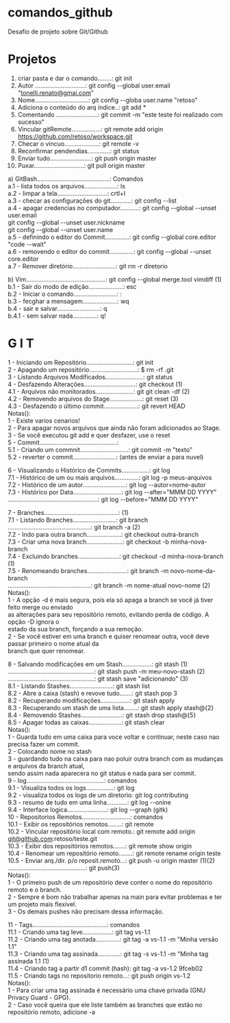 # comandos_github

Desafio de projeto sobre Git/Github



# Projetos

 1) criar pasta e dar o comando........: git init  
 2) Autor .............................: git config --global user.email "tonelli.renato@gmai.com"   
 3) Nome...............................: git config --globa user.name "retoso"  
 4) Adiciona o conteúdo do arq índice..: git add *   
 5) Comentando ........................: git commit -m "este teste foi realizado com sucesso"    
 6) Vincular gitRemote.................: git remote add origin https://github.com/retoso/workspace.git     
 7) Checar o vincuo....................: git remote -v    
 8) Reconfirmar pendendias.............: git status    
 9) Enviar tudo........................: git push origin master    
 10) Puxar.............................: git pull origin master
    
     
a) GitBash..........................................: Comandos     
	a.1 - lista todos os arquivos...................: ls     
	a.2 - limpar a tela.............................: crtl+l     
    a.3 - checar as configurações do git............: git config --list     
	a.4 - apagar credencias no computador...........: git config --global --unset user.email     
                                                      git config --global --unset user.nickname    
                                                      git config --global --unset user.name    
	a.5 - definindo o editor do Commit..............: git config --global core.editor "code --wait"    
	a.6 - removendo o editor do commit..............: git config --global --unset core.editor     
    a.7 - Remover diretório.........................: git rm -r diretorio    
         
     

b) Vim..............................................: git config --global merge.tool vimdiff (1)    
	b.1 - Sair do modo de edição....................: esc    
	b.2 - Iniciar o comando.........................: :    
        b.3 - fecghar a mensagem....................: wq    
        b.4 - sair e salvar.........................: q     
               b.4.1 - sem salvar nada..............: q!     
     
# G I T     
      
 1 - Iniciando um Repositório...........................: git init     
 2 - Apagando um repositório............................: $ rm -rf .git     
 3 - Listando Arquivos Modificados......................: git status     
 4 - Desfazendo Alterações..............................: git checkout (1)     
	4.1 - Arquivos não monitorados......................: git git clean -df (2)     
 	4.2 - Removendo arquivos do Stage...................: git reset (3)     
	4.3 - Desfazendo o último commit....................: git revert HEAD     
	Notas():    
	 1 - Existe varios cenarios!    
	 2 - Para apagar novos arquivos que ainda não foram adicionados ao Stage.     
	 3 - Se você executou git add e quer desfazer, use o reset     
 5 - Commit.............................................:      
	5.1 - Criando um commnit............................: git commit -m "texto"     
        5.2 - reverter o commit.........................: (antes de enviar a para nuvel)     
     
 6 - Visualizando o Histórico de Commits................: git log     
	7.1 - Histórico de um ou mais arquivos..............: git log -p meus-arquivos    
	7.2 - Histórico de um autor.........................: git log --autor=nome-autor    
	7.3 - Histórico por Data............................: git log --after="MMM DD YYYY"     
    ....................................................: git log --before="MMM DD YYYY"     
     
 7 - Branches...........................................: (1)     
	7.1 - Listando Branches.........................: git branch     
    ................................................: git branch -a (2)     
	7.2 - Indo para outra branch....................: git checkout outra-branch     
	7.3 - Criar uma nova branch.....................: git checkout -b minha-nova-branch     
	7.4 - Excluindo branches........................: git checkout -d minha-nova-branch (1)     
	7.5 - Renomeando branches.......................: git branch -m novo-nome-da-branch     
    ................................................: git branch -m nome-atual novo-nome (2)     
        Notas():     
	 1 - A opção -d é mais segura, pois ela só apaga a branch se você já tiver feito merge ou enviado      
	     as alterações para seu repositório remoto, evitando perda de código. A opção -D ignora o      
	     estado da sua branch, forçando a sua remoção.     
	 2 - Se você estiver em uma branch e quiser renomear outra, você deve passar primeiro o nome atual da      
	     branch que quer renomear.     
     
 8 - Salvando modificações em um Stash.................: git stash (1)     
     ..................................................: git stash push -m meu-novo-stash (2)     
     ..................................................: git stash save "adicionando" (3)     
	    8.1 - Listando Stashes.........................: git stash list     
	    8.2 - Abre a caixa (stash) e revove tudo.......: git stash pop 3     
	    8.2 - Recuperando modificações.................: git stash apply     
	    8.3 - Recuperando um stash de uma lista........: git stash apply stash@{2}     
	    8.4 - Removendo Stashes........................: git stash drop stash@{5}     
        8.5 - Apagar todas as caixas...................: git stash clear     
	Notas():     
	 1 - Guarda tudo em uma caixa para voce voltar e continuar, neste caso nao precisa fazer um commit.     
	 2 - Colocando nome no stash     
	 3 - guardando tudo na caixa para nao poluir outra branch com as mudanças e arquivos da branch atual,     
             sendo assim nada aparecera no git status e nada para ser commit.     
 9 - log.............................................: comandos     
	    9.1 - Visualiza todos os logs................: git log     
        9.2 - visualiza todos os logs de um diretorio: git log contributing     
 	    9.3 - resumo de tudo em uma linha............: git log --onine     
	    9.4 - Interface logica.......................: git log --graph (gitk)     
10 - Repositorios Remotos............................: comandos     
	    10.1 - Exibir os repositórios remotos........: git remote     
	    10.2 - Vincular repositório local com remoto.: git remote add origin git@github.com:retoso/teste.git     
	    10.3 - Exibir dos repositórios remotos.......: git remote show origin     
	    10.4 - Renomear um repositório remoto........: git remote rename origin teste     
	    10.5 - Enviar arq./dir. p/o reposit.remoto...: git push -u origin master (1)(2)     
        .............................................: git push(3)     
	Notas():     
	 1 - O primeiro push de um repositório deve conter o nome do repositório remoto e o branch.     
	 2 - Sempre é bom não trabalhar apenas na main para evitar problemas e ter um projeto mais flexível.     
	 3 - Os demais pushes não precisam dessa informação.     

11 - Tags...........................................: comandos     
	    11.1 - Criando uma tag leve.................: git tag vs-1.1     
	    11.2 - Criando uma tag anotada..............: git tag -a vs-1.1 -m "Minha versão 1.1"     
	    11.3 - Criando uma tag assinada.............: git tag -s vs-1.1 -m "Minha tag assinada 1.1 (1)     
	    11.4 - Criando tag a partir d1 commit (hash): git tag -a vs-1.2 9fceb02     
	    11.5 - Criando tags no repositorio remoto...: git push origin vs-1.2     
	Notas():     
	 1 - Para criar uma tag assinada é necessário uma chave privada (GNU Privacy Guard - GPG).     
	 2 - Caso você queira que ele liste também as branches que estão no repositório remoto, adicione -a     
       

